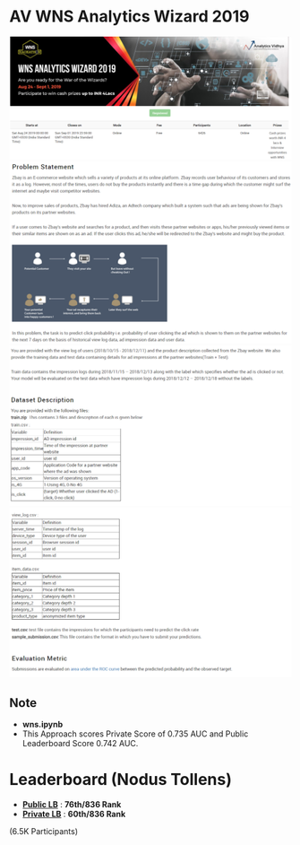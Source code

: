 # AV WNS Analytics Wizard 2019

![title](img/wns1.png)
![title](img/wns2.png)
![title](img/wns3.png)
![title](img/wns4.png)


## Note

* **wns.ipynb**
* This Approach scores Private Score of 0.735 AUC and Public Leaderboard Score 0.742 AUC.

# Leaderboard (Nodus Tollens)

* **[Public LB](https://datahack.analyticsvidhya.com/contest/wns-analytics-wizard-2019/lb)** : **76th/836 Rank**
* **[Private LB](https://datahack.analyticsvidhya.com/contest/wns-analytics-wizard-2019/pvt_lb)** : **60th/836 Rank**

(6.5K Participants)
